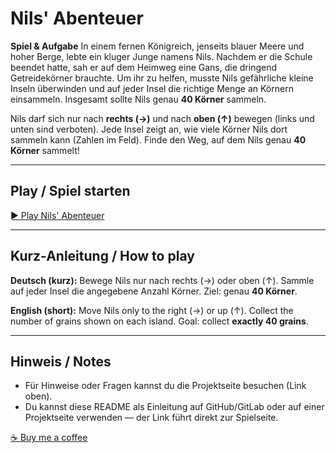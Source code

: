 # Nils' Abenteuer

**Spiel & Aufgabe**
In einem fernen Königreich, jenseits blauer Meere und hoher Berge, lebte ein kluger Junge namens Nils. Nachdem er die Schule beendet hatte, sah er auf dem Heimweg eine Gans, die dringend Getreidekörner brauchte. Um ihr zu helfen, musste Nils gefährliche kleine Inseln überwinden und auf jeder Insel die richtige Menge an Körnern einsammeln. Insgesamt sollte Nils genau **40 Körner** sammeln.

Nils darf sich nur nach **rechts (→)** und nach **oben (↑)** bewegen (links und unten sind verboten).
Jede Insel zeigt an, wie viele Körner Nils dort sammeln kann (Zahlen im Feld).
Finde den Weg, auf dem Nils genau **40 Körner** sammelt!

---

## Play / Spiel starten

[► Play Nils' Abenteuer](https://pythonyu.com/nils/nils.html)

---

## Kurz-Anleitung / How to play

**Deutsch (kurz):**
Bewege Nils nur nach rechts (→) oder oben (↑). Sammle auf jeder Insel die angegebene Anzahl Körner. Ziel: genau **40 Körner**.

**English (short):**
Move Nils only to the right (→) or up (↑). Collect the number of grains shown on each island. Goal: collect **exactly 40 grains**.

---

## Hinweis / Notes

* Für Hinweise oder Fragen kannst du die Projektseite besuchen (Link oben).
* Du kannst diese README als Einleitung auf GitHub/GitLab oder auf einer Projektseite verwenden — der Link führt direkt zur Spielseite.

[☕ Buy me a coffee](https://buymeacoffee.com/selfcode)

<script type="text/javascript" src="https://cdnjs.buymeacoffee.com/1.0.0/button.prod.min.js" data-name="bmc-button" data-slug="selfcode" data-color="#FFDD00" data-emoji="" data-font="Cookie" data-text="Buy me a coffee" data-outline-color="#000000" data-font-color="#000000" data-coffee-color="#ffffff" ></script>
